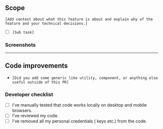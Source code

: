 ## Scope
`[Add context about what this feature is about and explain why of the feature and your technical decisions.]`



- [ ] `[Sub task]`


### Screenshots
---


## Code improvements
- `[Did you add some generic like utility, component, or anything else useful outside of this PR]`


### Developer checklist
- [ ] I’ve manually tested that code works locally on desktop and mobile browsers.
- [ ] I’ve reviewed my code.
- [ ] I’ve removed all my personal credentials ( keys etc.) from the code.